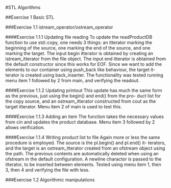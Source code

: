 #STL Algorithms

##Exercise 1 Basic STL

###Exercise 1.1 istream_operator/ostream_operator

####Exercise 1.1.1 Updating file reading
To update the readProductDB function to use std::copy, one needs 3 things: an itterator marking the 
beginning of the source, one marking the end of the source, and one marking the target.
The input begin itterator is obtained by creating an istream_itterator<Product> from the file object.
The input end itterator is obtained from the default constructor since this works for EOF. 
Since we want to add the elements to our container using push_back like behaviour, the target it-
terator is created using back_inserter. 
The functionality was tested running menu item 1 followed by 2 from main, and verifying the readout.

####Exercise 1.1.2 Updating printout
This update has much the same form as the previous, just using the begin() and end() from the pro-
duct list for the copy source, and an ostream_itterator constructed from cout as the target itterator.
Menu item 2 of main is used to test this.
    
####Exercise 1.1.3 Adding an item
The function takes the necessary values from cin and updates the product database.
Menu item 3 followed by 2 allows verification.

####Exercise 1.1.4 Writing product list to file
Again more or less the same procedure is employed. The source is the pl.begin() and pl.end() it-
terators, and the target is an ostream_itterator created from an ofstream object using the path.
The previous contents are automatically deleted when using an ofstream in the default configuration.
A newline charactor is passed to the itterator, to be inserted between elements.
Tested using menu item 1, then 3, then 4 and verifying the file with less.

###Exercise 1.2 Algorithmic manipulations